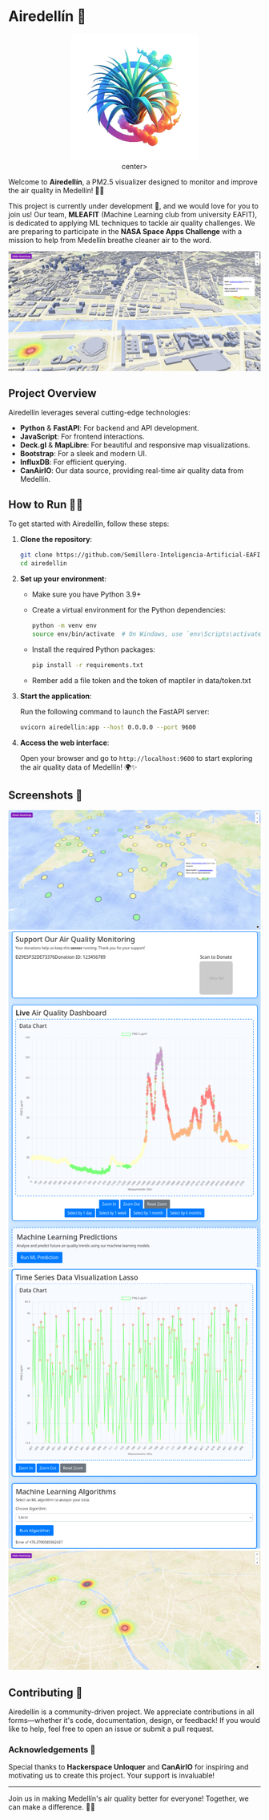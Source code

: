 # Airedellín 🌿
<div style="text-align: center;">
  <center>
    <img src="https://raw.githubusercontent.com/Semillero-Inteligencia-Artificial-EAFIT/airedellin/main/docs/pictures/logo.png" alt="Description" style="width: 50%; height: auto;">
  </center>center>
</div>

Welcome to **Airedellín**, a PM2.5 visualizer designed to monitor and improve the air quality in Medellín! 🌆✨

This project is currently under development 🚧, and we would love for you to join us! Our team, **MLEAFIT** (Machine Learning club from university EAFIT), is dedicated to applying ML techniques to tackle air quality challenges. We are preparing to participate in the **NASA Space Apps Challenge** with a mission to help from Medellín breathe cleaner air to the word.

![](https://raw.githubusercontent.com/Semillero-Inteligencia-Artificial-EAFIT/airedellin/main/docs/pictures/2.png)

## Project Overview

Airedellín leverages several cutting-edge technologies:

- **Python** & **FastAPI**: For backend and API development.
- **JavaScript**: For frontend interactions.
- **Deck.gl** & **MapLibre**: For beautiful and responsive map visualizations.
- **Bootstrap**: For a sleek and modern UI.
- **InfluxDB**: For efficient querying.
- **CanAirIO**: Our data source, providing real-time air quality data from Medellín.

## How to Run 🏃‍♀️

To get started with Airedellín, follow these steps:

1. **Clone the repository**:

    ```bash
    git clone https://github.com/Semillero-Inteligencia-Artificial-EAFIT/airedellin.git
    cd airedellin
    ```

2. **Set up your environment**:

    - Make sure you have Python 3.9+ 
    - Create a virtual environment for the Python dependencies:
    
        ```bash
        python -m venv env
        source env/bin/activate  # On Windows, use `env\Scripts\activate`
        ```

    - Install the required Python packages:
    
        ```bash
        pip install -r requirements.txt
        ```
    - Rember add a file token and the token of maptiler in data/token.txt

3. **Start the application**:

    Run the following command to launch the FastAPI server:

    ```bash
    uvicorn airedellin:app --host 0.0.0.0 --port 9600
    ```

4. **Access the web interface**:

    Open your browser and go to `http://localhost:9600` to start exploring the air quality data of Medellín! 🌍✨

## Screenshots 🎑

![](https://raw.githubusercontent.com/Semillero-Inteligencia-Artificial-EAFIT/airedellin/main/docs/pictures/1.png)
![](https://raw.githubusercontent.com/Semillero-Inteligencia-Artificial-EAFIT/airedellin/main/docs/pictures/3.png)
![](https://raw.githubusercontent.com/Semillero-Inteligencia-Artificial-EAFIT/airedellin/main/docs/pictures/4.png)
![](https://raw.githubusercontent.com/Semillero-Inteligencia-Artificial-EAFIT/airedellin/main/docs/pictures/5.png)


## Contributing 🤝

Airedellín is a community-driven project. We appreciate contributions in all forms—whether it's code, documentation, design, or feedback! If you would like to help, feel free to open an issue or submit a pull request.

### Acknowledgements 💚

Special thanks to **Hackerspace Unloquer** and **CanAirIO** for inspiring and motivating us to create this project. Your support is invaluable!

---

Join us in making Medellín's air quality better for everyone! Together, we can make a difference. 🚀🌱
